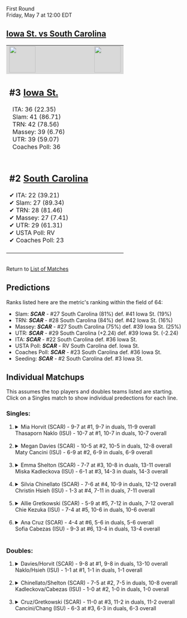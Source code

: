 First Round  
Friday, May 7 at 12:00 EDT
## [Iowa St. vs South Carolina](https://www.ncaa.com/game/5833669) 

<table>  
<tr style="background-color: #d9d9d9 !important"><td><a href="#"><img src="https://www.ncaa.com/sites/default/files/images/logos/schools/s/south-carolina.70.png" width="70" height="70" /></a></td><td><a href="#"><img src="https://www.ncaa.com/sites/default/files/images/logos/schools/i/iowa-st.70.png" width="70" height="70" /></a></td></tr>
<tr><td>  

<h2>#3 <a href="#">Iowa St.</a></h2>  
&nbsp; ITA: 36 (22.35)<br>  
&nbsp; Slam: 41 (86.71)<br>  
&nbsp; TRN: 42 (78.56)<br>  
&nbsp; Massey: 39 (6.76)<br>  
&nbsp; UTR: 39 (59.07)<br>  
&nbsp; Coaches Poll: 36<br>  
<br>  

</td><td>  
<tr><td>  

<h2>#2 <a href="#">South Carolina</a></h2>  
&#10004; ITA: 22 (39.21)<br>  
&#10004; Slam: 27 (89.34)<br>  
&#10004; TRN: 28 (81.46)<br>  
&#10004; Massey: 27 (7.41)<br>  
&#10004; UTR: 29 (61.31)<br>  
&#10004; USTA Poll: RV<br>  
&#10004; Coaches Poll: 23<br>  
<br>  

</td><td>  
</table>  


<br>Return to [List of Matches](../index.md)  

## Predictions  

Ranks listed here are the metric's ranking within the field of 64:  
- Slam: ***SCAR*** - #27 South Carolina (81%) def. #41 Iowa St. (19%)  
- TRN: ***SCAR*** - #28 South Carolina (84%) def. #42 Iowa St. (16%)  
- Massey: ***SCAR*** - #27 South Carolina (75%) def. #39 Iowa St. (25%)  
- UTR: ***SCAR*** - #29 South Carolina (+2.24) def. #39 Iowa St. (-2.24)  
- ITA: ***SCAR*** - #22 South Carolina def. #36 Iowa St.  
- USTA Poll: ***SCAR*** - RV South Carolina def. Iowa St.  
- Coaches Poll: ***SCAR*** - #23 South Carolina def. #36 Iowa St.  
- Seeding: ***SCAR*** - #2 South Carolina def. #3 Iowa St.  

## Individual Matchups  
This assumes the top players and doubles teams listed are starting.  
Click on a Singles match to show individual predections for each line.  
### Singles:  

<ol>
<li><details>
<summary markdown="span">Mia Horvit (SCAR) - 9-7 at #1, 9-7 in duals, 11-9 overall<br>Thasaporn Naklo (ISU) - 10-7 at #1, 10-7 in duals, 10-7 overall</summary>
<h4>Predictions</h4><ul>
<li>Slam: <b><i>SCAR</i></b> - Horvit (81%) def. Naklo (19%)</li>  
<li>TRN: <b><i>SCAR</i></b> - Horvit (85%) def. Naklo (15%)</li>  
<li>Massey: <b><i>SCAR</i></b> - Horvit (75%) def. Naklo (25%)</li>  
<li>UTR: <b><i>SCAR</i></b> - Horvit (84%) def. Naklo (16%)</li>  
<li>ITA: <b><i>SCAR</i></b> - Horvit (18.78) def. Naklo (2.77)</li>  
</ul></details>&nbsp;</li>
<li><details>
<summary markdown="span">Megan Davies (SCAR) - 10-5 at #2, 10-5 in duals, 12-8 overall<br>Maty Cancini (ISU) - 6-9 at #2, 6-9 in duals, 6-9 overall</summary>
<h4>Predictions</h4><ul>
<li>Slam: <b><i>SCAR</i></b> - Davies (81%) def. Cancini (19%)</li>  
<li>TRN: <b><i>SCAR</i></b> - Davies (88%) def. Cancini (12%)</li>  
<li>Massey: <b><i>SCAR</i></b> - Davies (75%) def. Cancini (25%)</li>  
<li>UTR: <b><i>SCAR</i></b> - Davies (86%) def. Cancini (14%)</li>  
<li>ITA: <b><i>SCAR</i></b> - Davies (10.26) def. Cancini (1.95)</li>  
</ul></details>&nbsp;</li>
<li><details>
<summary markdown="span">Emma Shelton (SCAR) - 7-7 at #3, 10-8 in duals, 13-11 overall<br>Miska Kadleckova (ISU) - 6-1 at #3, 14-3 in duals, 14-3 overall</summary>
<h4>Predictions</h4><ul>
<li>Slam: <b><i>SCAR</i></b> - Shelton (66%) def. Kadleckova (34%)</li>  
<li>TRN: <b><i>SCAR</i></b> - Shelton (58%) def. Kadleckova (42%)</li>  
<li>Massey: <b><i>ISU</i></b> - Kadleckova (75%) def. Shelton (25%)</li>  
<li>UTR: <b><i>SCAR</i></b> - Shelton (65%) def. Kadleckova (35%)</li>  
<li>ITA: <b><i>SCAR</i></b> - Shelton (6.55) def. Kadleckova (2.94)</li>  
</ul></details>&nbsp;</li>
<li><details>
<summary markdown="span">Silvia Chinellato (SCAR) - 7-6 at #4, 10-9 in duals, 12-12 overall<br>Christin Hsieh (ISU) - 1-3 at #4, 7-11 in duals, 7-11 overall</summary>
<h4>Predictions</h4><ul>
<li>Slam: <b><i>SCAR</i></b> - Chinellato (83%) def. Hsieh (17%)</li>  
<li>TRN: <b><i>SCAR</i></b> - Chinellato (88%) def. Hsieh (12%)</li>  
<li>Massey: <b><i>SCAR</i></b> - Chinellato (75%) def. Hsieh (25%)</li>  
<li>UTR: <b><i>SCAR</i></b> - Chinellato (93%) def. Hsieh (7%)</li>  
<li>ITA: <b><i>SCAR</i></b> - Chinellato (2.47) def. Hsieh (0.00)</li>  
</ul></details>&nbsp;</li>
<li><details>
<summary markdown="span">Allie Gretkowski (SCAR) - 5-9 at #5, 7-12 in duals, 7-12 overall<br>Chie Kezuka (ISU) - 7-4 at #5, 10-6 in duals, 10-6 overall</summary>
<h4>Predictions</h4><ul>
<li>Slam: <b><i>ISU</i></b> - Kezuka (57%) def. Gretkowski (43%)</li>  
<li>TRN: <b><i>ISU</i></b> - Kezuka (53%) def. Gretkowski (47%)</li>  
<li>Massey: <b><i>ISU</i></b> - Kezuka (75%) def. Gretkowski (25%)</li>  
<li>UTR: <b><i>SCAR</i></b> - Gretkowski (80%) def. Kezuka (20%)</li>  
</ul></details>&nbsp;</li>
<li><details>
<summary markdown="span">Ana Cruz (SCAR) - 4-4 at #6, 5-6 in duals, 5-6 overall<br>Sofia Cabezas (ISU) - 9-3 at #6, 13-4 in duals, 13-4 overall</summary>
<h4>Predictions</h4><ul>
<li>Slam: <b><i>ISU</i></b> - Cabezas (64%) def. Cruz (36%)</li>  
<li>TRN: <b><i>ISU</i></b> - Cabezas (72%) def. Cruz (28%)</li>  
<li>Massey: <b><i>ISU</i></b> - Cabezas (75%) def. Cruz (25%)</li>  
<li>UTR: <b><i>ISU</i></b> - Cabezas (80%) def. Cruz (20%)</li>  
<li>ITA: <b><i>ISU</i></b> - Cabezas (2.42) def. Cruz (0.00)</li>  
</ul></details>&nbsp;</li>
</ol>

### Doubles:  

<ol>
<li><details>
<summary markdown="span">Davies/Horvit (SCAR) - 9-8 at #1, 9-8 in duals, 13-10 overall<br>Naklo/Hsieh (ISU) - 1-1 at #1, 1-1 in duals, 1-1 overall</summary>
<br>Sorry, we don't have any metrics for doubles matches</details>&nbsp;</li>
<li><details>
<summary markdown="span">Chinellato/Shelton (SCAR) - 7-5 at #2, 7-5 in duals, 10-8 overall<br>Kadleckova/Cabezas (ISU) - 1-0 at #2, 1-0 in duals, 1-0 overall</summary>
<br>Sorry, we don't have any metrics for doubles matches</details>&nbsp;</li>
<li><details>
<summary markdown="span">Cruz/Gretkowski (SCAR) - 11-0 at #3, 11-2 in duals, 11-2 overall<br>Cancini/Chang (ISU) - 6-3 at #3, 6-3 in duals, 6-3 overall</summary>
<br>Sorry, we don't have any metrics for doubles matches</details>&nbsp;</li>
</ol>